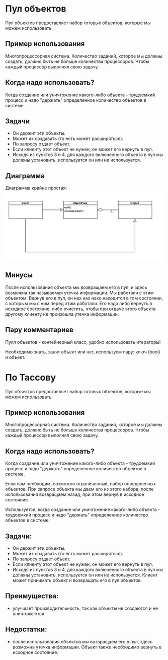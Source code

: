 # Пул объектов
Пул объектов предоставляет набор готовых объектов, которые мы можем использовать

## Пример использования
Многопроцессорная система. Количество заданий, которое мы должны создать, должно быть не больше количества процессоров.
Чтобы каждый процессор выполнял свою задачу.

## Когда надо использовать?
Когда создание или уничтожение какого-либо объекта - трудоемкий процесс и надо "держать" определенное количество объектов в системе.

## Задачи
- Он держит эти объекты.
- Может их создавать (то есть может расширяться).
- По запросу отдает объект.
- Если клиенту этот объект не нужен, он может его вернуть в пул.
- Исходя из пунктов 3 и 4, для каждого включенного объекта в пул мы должны установить, используется он или не используется.

## Диаграмма
Диаграмма крайне простая:
![img.png](files/img.png)

## Минусы
После использования объекта мы возвращаем его в пул, и здесь возможна так называемая утечка информации. 
Мы работали с этим объектом. Вернув его в пул, он нах нах нахо находится в том состоянии, с которым мы с ним перед этим работали. 
Его надо либо вернуть в исходное состояние, либо очистить, чтобы при отдаче этого объекта другому клиенту не произошла утечка информации.

## Пару комментариев
Пулл объектов - контейнерный класс, удобно использовать итераторы!

Необходимо знать, занят объект или нет, используем пару: ключ (bool) и объект.

# По Тассову

Пул объектов предоставляет набор готовых объектов, которые мы можем использовать

## Пример использования
Многопроцессорная система. Количество заданий, которое мы должны создать, должно быть не больше количества процессоров. Чтобы каждый процессор выполнял свою задачу.

## Когда надо использовать?
Когда создание или уничтожение какого-либо объекта - трудоемкий процесс и надо "держать" определенное количество объектов в системе.

Если нам необходим, возможно ограниченный, набор определенных объектов. При запросе объекта мы даем его из этого набора, после использования возвращаем назад, при этом вернув в исходное состояние.

Используется, когда создание или уничтожение какого-либо объекта - трудоемкий процесс и надо "держать" определенное количество объектов в системе.

## Задачи:
- Он держит эти объекты.
- Может их создавать (то есть может расширяться).
- По запросу отдает объект.
- Если клиенту этот объект не нужен, он может его вернуть в пул.
- Исходя из пунктов 3 и 4, для каждого включенного объекта в пул мы должны установить, используется он или не используется. Клиент может принимать объект и возвращать его в пул объектов.
## Преимущества:

- улучшает производительность, так как объекты не создаются и не уничтожаются
## Недостатки:

- после использования объектов мы возвращаем его в пул, здесь возможна утечка информации. Объект также необходимо вернуть в исходное состояние.